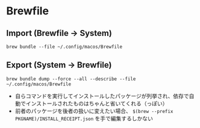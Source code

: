 # Brewfile

## Import (Brewfile -> System)

```
brew bundle --file ~/.config/macos/Brewfile
```

## Export (System -> Brewfile)

```
brew bundle dump --force --all --describe --file ~/.config/macos/Brewfile
```

- 自らコマンドを実行してインストールしたパッケージが列挙され、依存で自動でインストールされたものはちゃんと省いてくれる（っぽい）
- 前者のパッケージを後者の扱いに変えたい場合、 `$(brew --prefix PKGNAME)/INSTALL_RECEIPT.json` を手で編集するしかない
